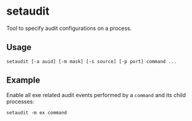 # setaudit

Tool to specify audit configurations on a process.

## Usage

```shell
setaudit [-a auid] [-m mask] [-s source] [-p port] command ...
```
## Example

Enable all exe related audit events performed by a `command` and its child processes:

```shell
setaudit -m ex command
```
